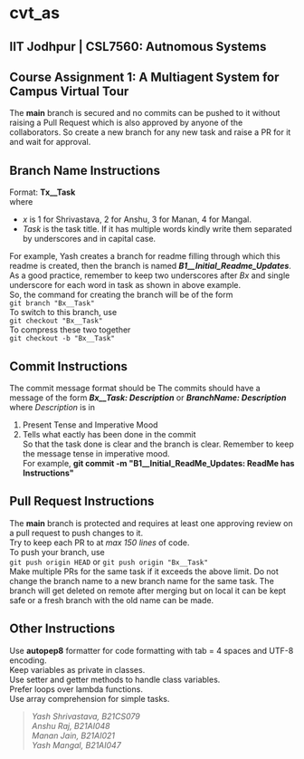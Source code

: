 # cvt_as
## IIT Jodhpur | CSL7560: Autnomous Systems
## Course Assignment 1: A Multiagent System for Campus Virtual Tour  

The **main** branch is secured and no commits can be pushed to it without raising a Pull Request which is also approved by anyone of the collaborators. So create a new branch for any new task and raise a PR for it and wait for approval.
## Branch Name Instructions  
Format: **Tx__Task**  
where  
- _x_ is 1 for Shrivastava, 2 for Anshu, 3 for Manan, 4 for Mangal.  
- _Task_ is the task title. If it has multiple words kindly write them separated by underscores and in capital case.
  

For example, Yash creates a branch for readme filling through which this readme is created, then the branch is named ***B1__Initial_Readme_Updates***.  
As a good practice, remember to keep two underscores after _Bx_ and single underscore for each word in task as shown in above example.  
So, the command for creating the branch will be of the form  
`git branch "Bx__Task"`  
To switch to this branch, use  
`git checkout "Bx__Task"`  
To compress these two together  
`git checkout -b "Bx__Task"`  

## Commit Instructions  
The commit message format should be  The commits should have a message of the form ***Bx__Task: Description*** or ***BranchName: Description*** where _Description_ is in  
1. Present Tense and Imperative Mood
2. Tells what eactly has been done in the commit  
So that the task done is clear and the branch is clear. Remember to keep the message tense in imperative mood.  
For example, **git commit -m "B1__Initial_ReadMe_Updates: ReadMe has Instructions"**  

## Pull Request Instructions  
The **main** branch is protected and requires at least one approving review on a pull request to push changes to it.  
Try to keep each PR to at *max 150 lines* of code.  
To push your branch, use  
`git push origin HEAD` or `git push origin "Bx__Task"`  
Make multiple PRs for the same task if it exceeds the above limit. Do not change the branch name to a new branch name for the same task. The branch will get deleted on remote after merging but on local it can be kept safe or a fresh branch with the old name can be made.  

## Other Instructions
Use **autopep8** formatter for code formatting with tab = 4 spaces and UTF-8 encoding.  
Keep variables as private in classes.  
Use setter and getter methods to handle class variables.  
Prefer loops over lambda functions.  
Use array comprehension for simple tasks.  

> _Yash Shrivastava, B21CS079_  
  _Anshu Raj, B21AI048_  
  _Manan Jain, B21AI021_  
  _Yash Mangal, B21AI047_  

